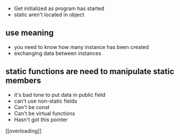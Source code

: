 - Get initialized as program has started 
- static aren't located in object

## use meaning
- you need to know how many instance has been created
- exchanging data between instances 

## static functions are need to manipulate static members
- it's bad tone to put data in public field
- can't use non-static fields
- Can't be const
- Can't be virtual functions
- Hasn't got *this* pointer 

[[overloading]]
